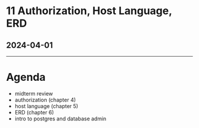 # 11 Authorization, Host Language, ERD
## 2024-04-01

---

# Agenda

- midterm review
- authorization (chapter 4)
- host language (chapter 5)
- ERD (chapter 6)
- intro to postgres and database admin

